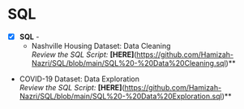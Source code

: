 # SQL

- [x] **SQL** - 
  - Nashville Housing Dataset: Data Cleaning <br />
*Review the SQL Script:* **[HERE]**(https://github.com/Hamizah-Nazri/SQL/blob/main/SQL%20-%20Data%20Cleaning.sql)**<br />

- COVID-19 Dataset: Data Exploration  <br />
*Review the SQL Script:* **[HERE]**(https://github.com/Hamizah-Nazri/SQL/blob/main/SQL%20-%20Data%20Exploration.sql)**<br />
